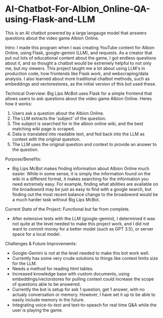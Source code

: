 # AI-Chatbot-For-Albion_Online-QA-using-Flask-and-LLM
This is an AI chatbot powered by a large langauge model that answers questions about the video game Albion Online.

Intro: I made this program when I was creating YouTube content for Albion Online, using Flask, google-gemini (LLM), and requests. As a creator that put out lots of educational content about the game, I got endless questions about it, and so thought a chatbot would be extremely helpful to not only me, but my viewers. This project taught me a lot about using LLM's in production code, how frontends like Flask work, and webscraping/data analysis. I also learned about more traditional chatbot methods, such as embeddings and vectorestores, as the initial version of this bot used these.

Technical Overview: Big Lips McBot uses Flask for a simple frontend that allows users to ask questions about the video game Albion Online. Heres how it works:
  1. Users ask a question about the Albion Online.
  2. The LLM extracts the 'subject' of the question.
  3. The subject is searched for in the albion online wiki, and the best matching wiki page is scraped.
  4. Data is translated into readable text, and fed back into the LLM as context with the original question.
  5. The LLM uses the original question and context to provide an answer to the question.

Purpose/Benefits:
  - Big Lips McBot makes finding information about Albion Online much easier. While in some sense, it is simply the information found on the wiki in a different format, it makes searching for the information you need extremely easy. For example, finding what abilities are available on the broadsword may be just as easy to find with a google search, but finding out the most recent balance change to the broadsword would be a much harder task without Big Lips McBot.

Current State of the Project: Functional but far from complete. 
  - After extensive tests with the LLM (google-gemini), I determined it was not quite at the level needed to make this project work, and I did not want to commit money for a better model (such as GPT 3.5), or server space for a local model.

Challenges & Future Improvements:
  - Google-Gemini is not at the level needed to make this bot work well.
  - Currently has some very crude solutions to things like context limits size for the LLM.
  - Needs a method for reading html tables.
  - Increased knowledge base with custom documents, using embeddings/vectorstores for pulling context could increase the scope of questions able to be answered.
  - Currently the bot is setup for ask 1 question, get 1 answer, with no actualy conversation or memory. However, I have set it up to be able to easily include memory in the future.
  - Integrating voice-to-text and text-to-speach for real time Q&A while the user is playing the game.
